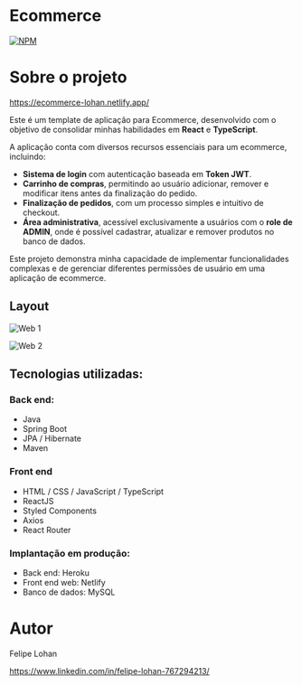 # Ecommerce

[![NPM](https://img.shields.io/npm/l/react)](https://github.com/FelipeLohan/ecommerce-react/blob/main/LICENSE)

# Sobre o projeto

https://ecommerce-lohan.netlify.app/

Este é um template de aplicação para Ecommerce, desenvolvido com o objetivo de consolidar minhas habilidades em **React** e **TypeScript**.

A aplicação conta com diversos recursos essenciais para um ecommerce, incluindo:
- **Sistema de login** com autenticação baseada em **Token JWT**.
- **Carrinho de compras**, permitindo ao usuário adicionar, remover e modificar itens antes da finalização do pedido.
- **Finalização de pedidos**, com um processo simples e intuitivo de checkout.
- **Área administrativa**, acessível exclusivamente a usuários com o **role de ADMIN**, onde é possível cadastrar, atualizar e remover produtos no banco de dados.

Este projeto demonstra minha capacidade de implementar funcionalidades complexas e de gerenciar diferentes permissões de usuário em uma aplicação de ecommerce.

## Layout

![Web 1](https://imgur.com/L5BdIdw.png)

![Web 2](https://imgur.com/TYzS4Wy.png)

## Tecnologias utilizadas:

### Back end:
- Java
- Spring Boot
- JPA / Hibernate
- Maven
  
### Front end
- HTML / CSS / JavaScript / TypeScript
- ReactJS
- Styled Components
- Axios
- React Router

### Implantação em produção:
- Back end: Heroku
- Front end web: Netlify
- Banco de dados: MySQL

# Autor

Felipe Lohan

https://www.linkedin.com/in/felipe-lohan-767294213/
